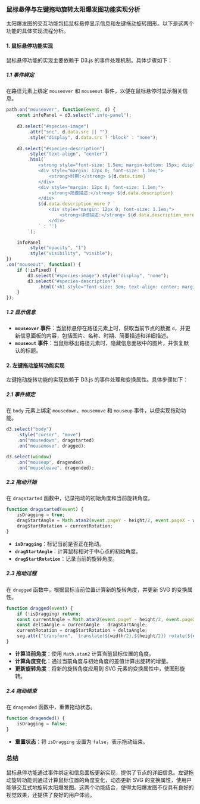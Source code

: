 ### 鼠标悬停与左键拖动旋转太阳爆发图功能实现分析

太阳爆发图的交互功能包括鼠标悬停显示信息和左键拖动旋转图形。以下是这两个功能的具体实现流程分析。

#### 1. 鼠标悬停功能实现

鼠标悬停功能的实现主要依赖于 D3.js 的事件处理机制。具体步骤如下：

##### 1.1 事件绑定

在路径元素上绑定 `mouseover` 和 `mouseout` 事件，以便在鼠标悬停时显示相关信息。

```javascript
path.on("mouseover", function(event, d) {
    const infoPanel = d3.select(".info-panel");
    
    d3.select("#species-image")
        .attr("src", d.data.src || "")
        .style("display", d.data.src ? "block" : "none");
    
    d3.select("#species-description")
        .style("text-align", "center")
        .html(`
            <strong style="font-size: 1.5em; margin-bottom: 15px; display: block;">${d.data.name}</strong>
            <div style="margin: 12px 0; font-size: 1.1em;">
                <strong>时期:</strong> ${d.data.time}
            </div>
            <div style="margin: 12px 0; font-size: 1.1em;">
                <strong>简要描述:</strong> ${d.data.description}
            </div>
            ${d.data.description_more ? `
                <div style="margin: 12px 0; font-size: 1.1em;">
                    <strong>详细描述:</strong> ${d.data.description_more}
                </div>
            ` : ''}
        `);

    infoPanel
        .style("opacity", "1")
        .style("visibility", "visible");
})
.on("mouseout", function() {
    if (!isFixed) {
        d3.select("#species-image").style("display", "none");
        d3.select("#species-description")
            .html('<h1 style="font-size: 3em; text-align: center; margin-top: 50px;"> 生 物 分 类 </h1>');
    }
});
```

##### 1.2 显示信息

- **`mouseover` 事件**：当鼠标悬停在路径元素上时，获取当前节点的数据 `d`，并更新信息面板的内容，包括图片、名称、时期、简要描述和详细描述。
- **`mouseout` 事件**：当鼠标移出路径元素时，隐藏信息面板中的图片，并恢复默认的标题。

#### 2. 左键拖动旋转功能实现

左键拖动旋转功能的实现依赖于 D3.js 的事件处理和变换属性。具体步骤如下：

##### 2.1 事件绑定

在 `body` 元素上绑定 `mousedown`、`mousemove` 和 `mouseup` 事件，以便实现拖动功能。

```javascript
d3.select("body")
    .style("cursor", "move")
    .on("mousedown", dragstarted)
    .on("mousemove", dragged);

d3.select(window)
    .on("mouseup", dragended)
    .on("mouseleave", dragended);
```

##### 2.2 拖动开始

在 `dragstarted` 函数中，记录拖动的初始角度和当前旋转角度。

```javascript
function dragstarted(event) {
    isDragging = true;
    dragStartAngle = Math.atan2(event.pageY - height/2, event.pageX - width/2) * 180 / Math.PI;
    dragStartRotation = currentRotation;
}
```

- **`isDragging`**：标记当前是否正在拖动。
- **`dragStartAngle`**：计算鼠标相对于中心点的初始角度。
- **`dragStartRotation`**：记录当前的旋转角度。

##### 2.3 拖动过程

在 `dragged` 函数中，根据鼠标当前位置计算新的旋转角度，并更新 SVG 的变换属性。

```javascript
function dragged(event) {
    if (!isDragging) return;
    const currentAngle = Math.atan2(event.pageY - height/2, event.pageX - width/2) * 180 / Math.PI;
    const deltaAngle = currentAngle - dragStartAngle;
    currentRotation = dragStartRotation + deltaAngle;
    svg.attr("transform", `translate(${width/2},${height/2}) rotate(${currentRotation})`);
}
```

- **计算当前角度**：使用 `Math.atan2` 计算当前鼠标位置的角度。
- **计算角度变化**：通过当前角度与初始角度的差值计算出旋转的增量。
- **更新旋转角度**：将新的旋转角度应用到 SVG 元素的变换属性中，使图形旋转。

##### 2.4 拖动结束

在 `dragended` 函数中，重置拖动状态。

```javascript
function dragended() {
    isDragging = false;
}
```

- **重置状态**：将 `isDragging` 设置为 `false`，表示拖动结束。

### 总结

鼠标悬停功能通过事件绑定和信息面板更新实现，提供了节点的详细信息。左键拖动旋转功能则通过计算鼠标位置的角度变化，动态更新 SVG 的变换属性，使用户能够交互式地旋转太阳爆发图。这两个功能结合，使得太阳爆发图不仅具有良好的视觉效果，还提供了良好的用户体验。